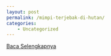 ```yaml
---
layout: post
permalink: /mimpi-terjebak-di-hutan/
categories:
    - Uncategorized
---
```


[Baca Selengkapnya](/05)